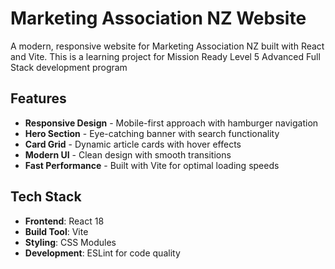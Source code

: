 # Marketing Association NZ Website

A modern, responsive website for Marketing Association NZ built with React and Vite.
This is a learning project for Mission Ready Level 5 Advanced Full Stack development program

## Features

- **Responsive Design** - Mobile-first approach with hamburger navigation
- **Hero Section** - Eye-catching banner with search functionality
- **Card Grid** - Dynamic article cards with hover effects
- **Modern UI** - Clean design with smooth transitions
- **Fast Performance** - Built with Vite for optimal loading speeds

## Tech Stack

- **Frontend**: React 18
- **Build Tool**: Vite
- **Styling**: CSS Modules
- **Development**: ESLint for code quality
